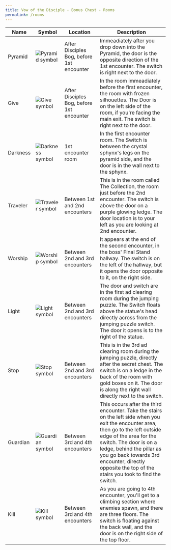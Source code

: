 ```yaml
---
title: Vow of the Disciple - Bonus Chest - Rooms
permalink: /rooms
---
```


| Name | Symbol | Location | Description |
| --- | --- | --- | --- |
| Pyramid | ![][pyramid] | After Disciples Bog, before 1st encounter | Immeadiately after you drop down into the Pyramid, the door is the opposite direction of the 1st encounter. The switch is right next to the door. |
| Give | ![][give] | After Disciples Bog, before 1st encounter | In the room immeadiately before the first encounter, the room with frozen silhouettes. The Door is on the left side of the room, if you're facing the main exit. The switch is right next to the door. |
| Darkness | ![][darkness] | 1st encounter room | In the first encounter room. The Switch is between the crystal sphynx's legs on the pyramid side, and the door is in the wall next to the sphynx. |
| Traveler | ![][traveler] | Between 1st and 2nd encounters | This is in the room called The Collection, the room just before the 2nd encounter. The switch is above the door on a purple glowing ledge. The door location is to your left as you are looking at 2nd encounter. |
| Worship | ![][worship] | Between 2nd and 3rd encounters | It appears at the end of the second encounter, in the boss' Final Stand hallway. The switch is on the left of the hallway, but it opens the door opposite to it, on the right side. |
| Light | ![][light] | Between 2nd and 3rd encounters | The door and switch are in the first ad clearing room during the jumping puzzle. The Switch floats above the statue's head directly across from the jumping puzzle switch. The door it opens is to the right of the statue. |
| Stop | ![][stop] | Between 2nd and 3rd encounters | This is in the 3rd ad clearing room during the jumping puzzle, directly after the secret chest. The switch is on a ledge in the back of the room with gold boxes on it. The door is along the right wall directly next to the switch. |
| Guardian | ![][guardian] | Between 3rd and 4th encounters | This occurs after the third encounter. Take the stairs on the left side when you exit the encounter area, then go to the left outside edge of the area for the switch. The door is on a ledge, behind the pillar as you go back towards 3rd encounter, directly opposite the top of the stairs you took to find the switch. |
| Kill | ![][kill] | Between 3rd and 4th encounters | As you are going to 4th encounter, you'll get to a climbing section where enemies spawn, and there are three floors. The switch is floating against the back wall, and the door is on the right side of the top floor. |


[pyramid]: symbols/pyramid.png "Pyramid symbol"
[give]: symbols/give.png "Give symbol"
[darkness]: symbols/darkness.png "Darkness symbol"
[traveler]: symbols/traveler.png "Traveler symbol"
[worship]: symbols/worship.png "Worship symbol"
[light]: symbols/light.png "Light symbol"
[stop]: symbols/stop.png "Stop symbol"
[guardian]: symbols/guardian.png "Guardian symbol"
[kill]: symbols/kill.png "Kill symbol"